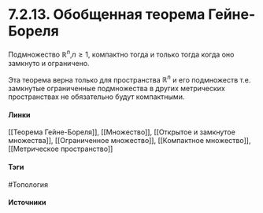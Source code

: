 # 7.2.13. Обобщенная теорема Гейне-Бореля
Подмножество $\mathbb{R}^{n}$,$n\ge1$, компактно тогда и только тогда когда оно замкнуто и ограничено.

Эта теорема верна только для пространства $\mathbb{R}^{n}$ и его подмножеств т.е. замкнутые ограниченные подмножества в других метрических пространствах не обязательно будут компактными.
#### Линки
 [[Теорема Гейне-Бореля]],
 [[Множество]],
 [[Открытое и замкнутое множества]],
 [[Ограниченное множество]],
 [[Компактное множество]],
 [[Метрическое пространство]]
#### Тэги
 #Топология 
#### Источники

